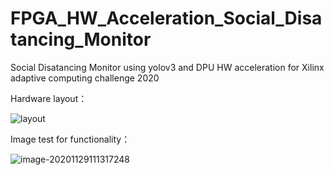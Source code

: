 # FPGA_HW_Acceleration_Social_Disatancing_Monitor
 Social Disatancing Monitor using yolov3 and DPU HW acceleration for Xilinx adaptive computing challenge 2020

Hardware layout：

![layout](C:\Users\15824\Desktop\xilinx\layout.jpg)

Image test for functionality：

![image-20201129111317248](C:\Users\15824\AppData\Roaming\Typora\typora-user-images\image-20201129111317248.png)

